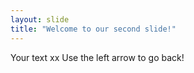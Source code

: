 ```yaml
---
layout: slide
title: "Welcome to our second slide!"
---
```

Your text xx
Use the left arrow to go back!
